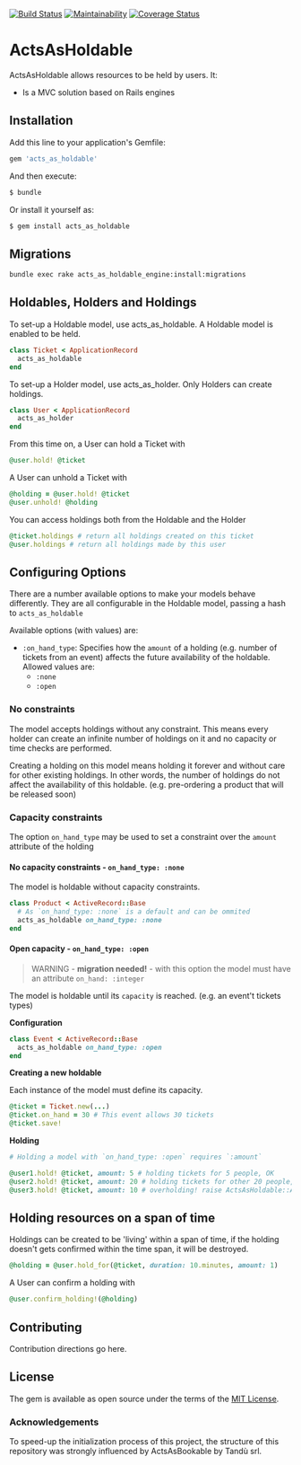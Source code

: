 [![Build Status](https://travis-ci.org/aromaron/acts_as_holdable.svg?branch=master)](https://travis-ci.org/aromaron/acts_as_holdable)
[![Maintainability](https://api.codeclimate.com/v1/badges/74d210e67822c530e218/maintainability)](https://codeclimate.com/github/aromaron/acts_as_holdable/maintainability)
[![Coverage Status](https://coveralls.io/repos/github/aromaron/acts_as_holdable/badge.svg?branch=master)](https://coveralls.io/github/aromaron/acts_as_holdable?branch=master)

# ActsAsHoldable
ActsAsHoldable allows resources to be held by users. It:

* Is a MVC solution based on Rails engines

## Installation
Add this line to your application's Gemfile:

```ruby
gem 'acts_as_holdable'
```

And then execute:
```bash
$ bundle
```

Or install it yourself as:
```bash
$ gem install acts_as_holdable
```

## Migrations

```bash
bundle exec rake acts_as_holdable_engine:install:migrations
```

## Holdables, Holders and Holdings

To set-up a Holdable model, use acts_as_holdable. A Holdable model is enabled to be held.

```ruby
class Ticket < ApplicationRecord
  acts_as_holdable
end
```

To set-up a Holder model, use acts_as_holder. Only Holders can create holdings.

```ruby
class User < ApplicationRecord
  acts_as_holder
end
```

From this time on, a User can hold a Ticket with

```ruby
@user.hold! @ticket
```

A User can unhold a Ticket with

```ruby
@holding = @user.hold! @ticket
@user.unhold! @holding
```

You can access holdings both from the Holdable and the Holder

```ruby
@ticket.holdings # return all holdings created on this ticket
@user.holdings # return all holdings made by this user
```

## Configuring Options

There are a number available options to make your models behave differently. They are all configurable in the Holdable model, passing a hash to `acts_as_holdable`

Available options (with values) are:

* `:on_hand_type`: Specifies how the `amount` of a holding (e.g. number of tickets from an event) affects the future availability of the holdable. Allowed values are:
  * `:none`
  * `:open`

### No constraints

The model accepts holdings without any constraint. This means every holder can create an infinite number of holdings on it and no capacity or time checks are performed.

Creating a holding on this model means holding it forever and without care for other existing holdings. In other words, the number of holdings do not affect the availability of this holdable. (e.g. pre-ordering a product that will be released soon)

### Capacity constraints

The option `on_hand_type` may be used to set a constraint over the `amount` attribute of the holding

#### No capacity constraints - `on_hand_type: :none`

The model is holdable without capacity constraints.

```ruby
class Product < ActiveRecord::Base
  # As `on_hand_type: :none` is a default and can be ommited
  acts_as_holdable on_hand_type: :none
end
```

#### Open capacity - `on_hand_type: :open`

> WARNING - **migration needed!** - with this option the model must have an attribute `on_hand: :integer`

The model is holdable until its `capacity` is reached. (e.g. an event't tickets types)

**Configuration**

```ruby
class Event < ActiveRecord::Base
  acts_as_holdable on_hand_type: :open
end
```

**Creating a new holdable**

Each instance of the model must define its capacity.

```ruby
@ticket = Ticket.new(...)
@ticket.on_hand = 30 # This event allows 30 tickets
@ticket.save!
```

**Holding**

```ruby
# Holding a model with `on_hand_type: :open` requires `:amount`

@user1.hold! @ticket, amount: 5 # holding tickets for 5 people, OK
@user2.hold! @ticket, amount: 20 # holding tickets for other 20 people, OK
@user3.hold! @ticket, amount: 10 # overholding! raise ActsAsHoldable::AvailabilityError
```

## Holding resources on a span of time

Holdings can be created to be 'living' within a span of time, if the holding doesn't gets confirmed within the time span, it will be destroyed. 


```ruby
@holding = @user.hold_for(@ticket, duration: 10.minutes, amount: 1)
```

A User can confirm a holding with

```ruby
@user.confirm_holding!(@holding)
```


## Contributing
Contribution directions go here.

## License
The gem is available as open source under the terms of the [MIT License](https://opensource.org/licenses/MIT).

### Acknowledgements

To speed-up the initialization process of this project, the structure of this repository was strongly influenced by ActsAsBookable by Tandù srl.
